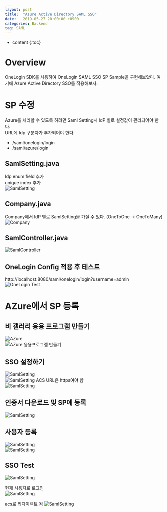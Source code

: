 ```yaml
---
layout: post
title:  "Azure Active Directory SAML SSO"
date:   2019-05-27 20:00:00 +0900
categories: Backend
tag: SAML
---
```


* content
{:toc}



# Overview
OneLogin SDK를 사용하여 OneLogin SAML SSO SP Sample을 구현해보았다. 여기에 Azure Active Directory SSO를 적용해보자.

# SP 수정
Azure를 처리할 수 있도록 하려면 Saml Setting시 IdP 별로 설정값이 관리되어야 한다.  
URL에 Idp 구분자가 추가되어야 한다.  
  - /saml/onelogin/login  
  - /saml/azure/login  


## SamlSetting.java
Idp enum field 추가  
unique index 추가  
![SamlSetting]({{site.url}}/assets/images/2019-05/azure-saml-sso-01.png)  

## Company.java
Company에서 IdP 별로 SamlSetting을 가질 수 있다. (OneToOne -> OneToMany)  
![Company]({{site.url}}/assets/images/2019-05/azure-saml-sso-02.png)  

## SamlController.java
![SamlController]({{site.url}}/assets/images/2019-05/azure-saml-sso-03.png)   

## OneLogin Config 적용 후 테스트
http://localhost:8080/saml/onelogin/login?username=admin  
![OneLogin Test]({{site.url}}/assets/images/2019-05/azure-saml-sso-04.png)   

# AZure에서 SP 등록
## 비 갤러리 응용 프로그램 만들기
![AZure]({{site.url}}/assets/images/2019-05/azure-saml-sso-05.png)   
![AZure 응용프로그램 만들기]({{site.url}}/assets/images/2019-05/azure-saml-sso-06.png)   

## SSO 설정하기
![SamlSetting]({{site.url}}/assets/images/2019-05/azure-saml-sso-07.png)   
![SamlSetting]({{site.url}}/assets/images/2019-05/azure-saml-sso-08.png) 
ACS URL은 https여야 함  
![SamlSetting]({{site.url}}/assets/images/2019-05/azure-saml-sso-09.png)   

## 인증서 다운로드 및 SP에 등록
![SamlSetting]({{site.url}}/assets/images/2019-05/azure-saml-sso-10.png)   

## 사용자 등록
![SamlSetting]({{site.url}}/assets/images/2019-05/azure-saml-sso-11.png)   
![SamlSetting]({{site.url}}/assets/images/2019-05/azure-saml-sso-12.png)   

## SSO Test
![SamlSetting]({{site.url}}/assets/images/2019-05/azure-saml-sso-13.png)   
  
현재 사용자로 로그인  
![SamlSetting]({{site.url}}/assets/images/2019-05/azure-saml-sso-14.png)    
  
acs로 리다이렉트 됨 
![SamlSetting]({{site.url}}/assets/images/2019-05/azure-saml-sso-15.png)   